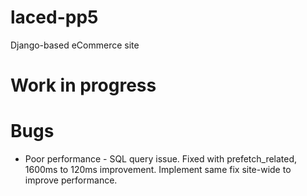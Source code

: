 # laced-pp5
Django-based eCommerce site

# Work in progress

# Bugs
- Poor performance - SQL query issue. Fixed with prefetch_related, 1600ms to 120ms improvement. Implement same fix site-wide to improve performance. 